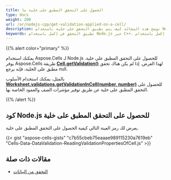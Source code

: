 ```yaml
---
title: الحصول على التحقق المطبق على خلية ما
type: docs
weight: 200
url: /ar/nodejs-cpp/get-validation-applied-on-a-cell/
description: توضح هذه المقالة كيف يتم تطبيق التحقق على خلية باستخدام Node.js عبر C++.
keywords: تطبيق التحقق في إكسل باستخدام Node.js عبر C++، تطبيق التحقق على خلية في إكسل باستخدام Node.js عبر C++، تطبيق التحقق في إكسل باستخدام Node.js عبر C++، التحقق من خلية في إكسل باستخدام Node.js عبر C++، تطبيق التحقق من خلية في إكسل بواسطة Node.js عبر C++، تطبيق التحقق من خلية في إكسل بواسطة Node.js عبر C++
---
```


{{% alert color="primary" %}}

يمكنك استخدام Aspose.Cells لـ Node.js للحصول على التحقق المطبق على خلية. يوفر Aspose.Cells طريقة [**Cell.getValidation()**](https://reference.aspose.com/cells/nodejs-cpp/cell/#getValidation--) لهذا الغرض. إذا لم يكن هناك تحقق مطبق على الخلية، فإنه يرجع null.

بالمثل، يمكنك استخدام الأسلوب [**Worksheet.validations.getValidationInCell(number, number)**](https://reference.aspose.com/cells/nodejs-cpp/validationcollection/#getValidationInCell-number-number-) للحصول على التحقق المطبق على خلية عن طريق توفير مؤشرات الصف والعمود الخاصة بها.

{{% /alert %}}

## كود Node.js للحصول على التحقق المطبق على خلية

يعرض لك رمز العينة التالي كيفية الحصول على التحقق المطبق على خلية.

{{< gist "aspose-cells-gists" "c7b55cbeb75eaaae989115230a7619eb" "Cells-Data-DataValidation-ReadingValidationPropertiesOfCell.js" >}}


## مقالات ذات صلة

- [التحقق من البيانات](/cells/ar/nodejs-cpp/data-validation/)
